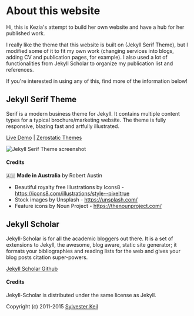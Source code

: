 # About this website
Hi, this is Kezia's attempt to build her own website and have a hub for her published work.

I really like the theme that this website is built on (Jekyll Serif Theme), but I modified some of it to fit my own work (changing services into blogs, adding CV and publication pages, for example). I also used a lot of functionalities from Jekyll Scholar to organize my publication list and references.

If you're interested in using any of this, find more of the information below!

## Jekyll Serif Theme

Serif is a modern business theme for Jekyll. It contains multiple content types for a typical brochure/marketing website. The theme is fully responsive, blazing fast and artfully illustrated.

[Live Demo](https://jekyll-serif.netlify.app/) |
[Zerostatic Themes](https://www.zerostatic.io)

![Jekyll Serif Theme screenshot](https://www.zerostatic.io/theme/jekyll-serif/jekyll-serif-screenshot.png)

#### Credits
🇦🇺 **Made in Australia** by Robert Austin

- Beautiful royalty free Illustrations by Icons8 - https://icons8.com/illustrations/style--pixeltrue
- Stock images by Unsplash - https://unsplash.com/
- Feature icons by Noun Project - https://thenounproject.com/

## Jekyll Scholar

Jekyll-Scholar is for all the academic bloggers out there. It is a set of extensions to Jekyll, the awesome, blog aware, static site generator; it formats your bibliographies and reading lists for the web and gives your blog posts citation super-powers.

[Jekyll Scholar Github](https://github.com/inukshuk/jekyll-scholar)

#### Credits
Jekyll-Scholar is distributed under the same license as Jekyll.

Copyright (c) 2011-2015 [Sylvester Keil](http://sylvester.keil.or.at/)